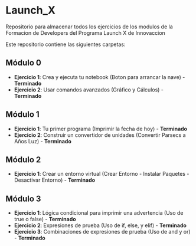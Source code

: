 # Launch_X
Repositorio para almacenar todos los ejercicios de los modulos de la Formacion de Developers del Programa Launch X de Innovaccion

Este repositorio contiene las siguientes carpetas:
## Módulo 0
* **Ejercicio 1**: Crea y ejecuta tu notebook (Boton para arrancar la nave) - **Terminado**
* **Ejercicio 2**: Usar comandos avanzados (Gráfico y Cálculos) - **Terminado**

## Módulo 1
* **Ejercicio 1**: Tu primer programa (Imprimir la fecha de hoy) - **Terminado**
* **Ejercicio 2**: Construir un convertidor de unidades (Convertir Parsecs a Años Luz) - **Terminado**

## Módulo 2
* **Ejercicio 1**: Crear un entorno virtual (Crear Entorno - Instalar Paquetes - Desactivar Entorno) - **Terminado**

## Módulo 3
* **Ejercicio 1**: Lógica condicional para imprimir una advertencia (Uso de true o false) - **Terminado**
* **Ejercicio 2**: Expresiones de prueba (Uso de if, else, y elif) - **Terminado**
* **Ejercicio 3**: Combinaciones de expresiones de prueba (Uso de and y or)  - **Terminado**


